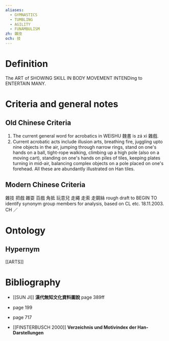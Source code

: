 ```yaml
---
aliases:
  - GYMNASTICS
  - TUMBLING
  - AGILITY
  - FUNAMBULISM
zh: 雜技
och: 技
---
```


# Definition
The ART of SHOWING SKILL IN BODY MOVEMENT INTENDing to ENTERTAIN MANY. 
# Criteria and general notes
## Old Chinese Criteria
1. The current general word for acrobatics in WEISHU 魏書 is zá xì 雜戲.
2. Current acrobatic acts include illusion arts, breathing fire, juggling upto nine objects in the air, jumping through narrow rings, stand on one's hands on a ball, tight-rope walking, climbing up a high pole (also on a moving cart), standing on one's hands on piles of tiles, keeping plates turning in mid-air, balancing complex objects on a pole placed on one's forehead. All these are abundantly illustrated on Han tiles.
## Modern Chinese Criteria
雜技
把戲
雜耍
百戲
角抵
玩意兒
走繩
走索
走鋼絲
rough draft to BEGIN TO identify synonym group members for analysis, based on CL etc. 18.11.2003. CH ／
# Ontology

## Hypernym
[[ARTS]]
# Bibliography
- [[SUN JI]]
**漢代無知文化資料圖說** page 389ff

- page 199

- page 717

- [[FINSTERBUSCH 2000]]
**Verzeichnis und Motivindex der Han-Darstellungen** 
